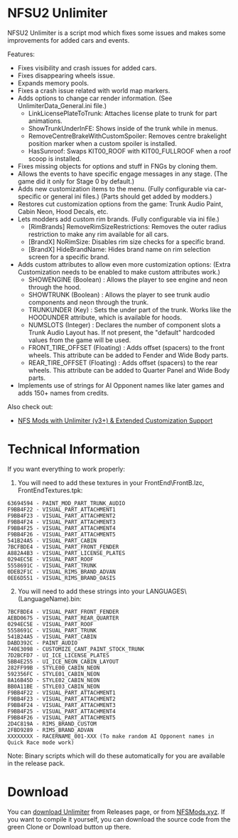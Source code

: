# NFSU2 Unlimiter
NFSU2 Unlimiter is a script mod which fixes some issues and makes some improvements for added cars and events.

Features:
+ Fixes visibility and crash issues for added cars.
+ Fixes disappearing wheels issue.
+ Expands memory pools.
+ Fixes a crash issue related with world map markers.
+ Adds options to change car render information. (See UnlimiterData\_General.ini file.)
	- LinkLicensePlateToTrunk: Attaches license plate to trunk for part animations.
	- ShowTrunkUnderInFE: Shows inside of the trunk while in menus.
	- RemoveCentreBrakeWithCustomSpoiler: Removes centre brakelight position marker when a custom spoiler is installed.
	- HasSunroof: Swaps KIT00_ROOF with KIT00_FULLROOF when a roof scoop is installed.
+ Fixes missing objects for options and stuff in FNGs by cloning them.
+ Allows the events to have specific engage messages in any stage. (The game did it only for Stage 0 by default.)
+ Adds new customization items to the menu. (Fully configurable via car-specific or general ini files.) (Parts should get added by modders.)
+ Restores cut customization options from the game: Trunk Audio Paint, Cabin Neon, Hood Decals, etc.
+ Lets modders add custom rim brands. (Fully configurable via ini file.)
	- [RimBrands] RemoveRimSizeRestrictions: Removes the outer radius restriction to make any rim available for all cars.
	- [BrandX] NoRimSize: Disables rim size checks for a specific brand.
	- [BrandX] HideBrandName: Hides brand name on rim selection screen for a specific brand.
+ Adds custom attributes to allow even more customization options: (Extra Customization needs to be enabled to make custom attributes work.)
	- SHOWENGINE (Boolean) : Allows the player to see engine and neon through the hood.
	- SHOWTRUNK (Boolean) : Allows the player to see trunk audio components and neon through the trunk.
	- TRUNKUNDER (Key) : Sets the under part of the trunk. Works like the HOODUNDER attribute, which is available for hoods.
	- NUMSLOTS (Integer) : Declares the number of component slots a Trunk Audio Layout has. If not present, the "default" hardcoded values from the game will be used.
	- FRONT_TIRE_OFFSET (Floating) : Adds offset (spacers) to the front wheels. This attribute can be added to Fender and Wide Body parts.
	- REAR_TIRE_OFFSET (Floating) : Adds offset (spacers) to the rear wheels. This attribute can be added to Quarter Panel and Wide Body parts.
+ Implements use of strings for AI Opponent names like later games and adds 150+ names from credits.

Also check out:
- [NFS Mods with Unlimiter (v3+) & Extended Customization Support](https://docs.google.com/spreadsheets/d/1BYqui01raMMtRGrJ63-2B-Agh9ag6RdPB-bd07pDIKI/edit#gid=0)


# Technical Information
If you want everything to work properly:

1) You will need to add these textures in your FrontEnd\\FrontB.lzc, FrontEndTextures.tpk:
```
63694594 - PAINT_MOD_PART_TRUNK_AUDIO
F9BB4F22 - VISUAL_PART_ATTACHMENT1
F9BB4F23 - VISUAL_PART_ATTACHMENT2
F9BB4F24 - VISUAL_PART_ATTACHMENT3
F9BB4F25 - VISUAL_PART_ATTACHMENT4
F9BB4F26 - VISUAL_PART_ATTACHMENT5
541B24A5 - VISUAL_PART_CABIN
7BCFBDE4 - VISUAL_PART_FRONT_FENDER
A882A4B3 - VISUAL_PART_LICENSE_PLATES
0294EC5E - VISUAL_PART_ROOF
5558691C - VISUAL_PART_TRUNK
0DEB2F1C - VISUAL_RIMS_BRAND_ADVAN
0EE6D551 - VISUAL_RIMS_BRAND_OASIS
```

2) You will need to add these strings into your LANGUAGES\\(LanguageName).bin:
```
7BCFBDE4 - VISUAL_PART_FRONT_FENDER
AEBD0675 - VISUAL_PART_REAR_QUARTER
0294EC5E - VISUAL_PART_ROOF
5558691C - VISUAL_PART_TRUNK
541B24A5 - VISUAL_PART_CABIN
DABD392C - PAINT_AUDIO
740E3098 - CUSTOMIZE_CANT_PAINT_STOCK_TRUNK
7D2BCFD7 - UI_ICE_LICENSE_PLATES
5BB4E255 - UI_ICE_NEON_CABIN_LAYOUT
282FF99B - STYLE00_CABIN_NEON
592356FC - STYLE01_CABIN_NEON
8A16B45D - STYLE02_CABIN_NEON
BB0A11BE - STYLE03_CABIN_NEON
F9BB4F22 - VISUAL_PART_ATTACHMENT1
F9BB4F23 - VISUAL_PART_ATTACHMENT2
F9BB4F24 - VISUAL_PART_ATTACHMENT3
F9BB4F25 - VISUAL_PART_ATTACHMENT4
F9BB4F26 - VISUAL_PART_ATTACHMENT5
2D4C819A - RIMS_BRAND_CUSTOM
2FBD9289 - RIMS_BRAND_ADVAN
XXXXXXXX - RACERNAME_001-XXX (To make random AI Opponent names in Quick Race mode work)
```

Note: Binary scripts which will do these automatically for you are available in the release pack.

# Download
You can [download Unlimiter](https://github.com/nlgxzef/NFSU2Unlimiter/releases) from Releases page, or from [NFSMods.xyz](https://www.nfsmods.xyz).
If you want to compile it yourself, you can download the source code from the green Clone or Download button up there.
